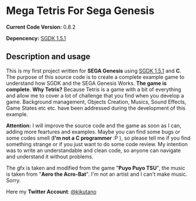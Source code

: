 # Mega Tetris For Sega Genesis

**Current Code Version:** 0.8.2

**Depencency:** [SGDK 1.5.1](https://github.com/Stephane-D/SGDK)

## Description and usage
This is my first project written for **SEGA Genesis** using [SGDK 1.5.1](https://github.com/Stephane-D/SGDK) and **C**. The purpose of this source code is to create a complete example game to understand how SGDK and the SEGA Genesis Works. **The game is complete**. **Why Tetris?** Because Tetris is a game with a bit of everything and allow me to cover a lot of challenge that you find when you develop a game. Background management, Objects Creation, Musics, Sound Effects, Game States etc etc. have been addressed during the development of this example. 

**Attention:** I will improve the source code and the game as soon as I can, adding more feartures and examples. Maybe you can find some bugs or some codes smell (**I'm not a C programmer** :P ), so please tell me if you find something strange or if you just want to do some code review. My intention was to write an understandable and clean code, so anyone can navigate and understand it without problems.

The gfx is taken and modified from the game "**Puyo Puyo TSU**", the music is taken from "**Aero the Acro-Bat**". I'm not an artist and I can't make music. Sorry.

Here my **Twitter Account**: [@kikutano](https://twitter.com/kikuTano)
